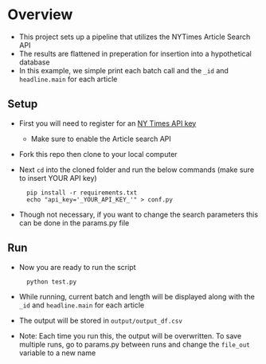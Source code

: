 # Overview
- This project sets up a pipeline that utilizes the NYTimes Article Search API
- The results are flattened in preperation for insertion into a hypothetical database
- In this example, we simple print each batch call and the `_id` and `headline.main` for each article

## Setup
- First you will need to register for an [NY Times API key](https://developer.nytimes.com/get-started)
    - Make sure to enable the Article search API
- Fork this repo then clone to your local computer
- Next `cd` into the cloned folder and run the below commands (make sure to insert YOUR API key)

        pip install -r requirements.txt
        echo "api_key='_YOUR_API_KEY_'" > conf.py
- Though not necessary, if you want to change the search parameters this can be done in the params.py file
## Run
- Now you are ready to run the script

        python test.py
- While running, current batch and length will be displayed along with the `_id` and `headline.main` for each article 
- The output will be stored in `output/output_df.csv` 
- Note: Each time you run this, the output will be overwritten. To save multiple runs, go to params.py between runs and change the `file_out` variable to a new name
